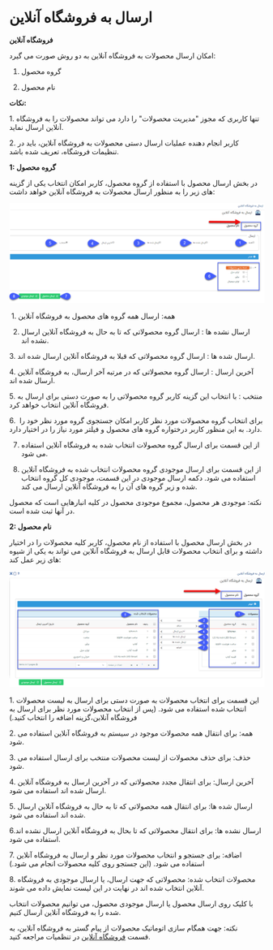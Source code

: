 # ارسال به فروشگاه آنلاین

**فروشگاه آنلاین**

امکان ارسال محصولات به فروشگاه آنلاین به دو روش صورت می گیرد:

1. گروه محصول

2. نام محصول

**نکات:**

1\. تنها کاربری که مجوز "مدیریت محصولات" را دارد می تواند محصولات را به فروشگاه آنلاین ارسال نماید.

2\. کاربر انجام دهنده عملیات ارسال دستی محصولات به فروشگاه آنلاین، باید در تنظیمات فروشگاه، تعریف شده باشد.

**1: گروه محصول**

در بخش ارسال محصول با استفاده از گروه محصول، کاربر امکان انتخاب یکی از گزینه های زیر را به منظور ارسال محصولات به فروشگاه آنلاین خواهد داشت: 

![](SendToOnlineShop/SendToOnlineShop.png)

 1. همه: ارسال همه گروه های محصول به فروشگاه آنلاین

2. ارسال نشده ها : ارسال گروه محصولاتی که تا به حال به فروشگاه آنلاین ارسال نشده اند.

3. ارسال شده ها : ارسال گروه محصولاتی که قبلا به فروشگاه آنلاین ارسال شده اند.

4\. آخرین ارسال : ارسال گروه محصولاتی که در مرتبه آخر ارسال، به فروشگاه آنلاین ارسال شده اند.

5\. منتخب : با انتخاب این گزینه کاربر گروه محصولاتی را به صورت دستی برای ارسال به فروشگاه آنلاین انتخاب خواهد کرد.

6.  برای انتخاب گروه محصولات مورد نظر کاربر امکان جستجوی گروه مورد نظر خود را دارد. به این منظور کاربر درختواره گروه های محصول و فیلتر مورد نیاز را در اختیار دارد.

7. از این قسمت برای ارسال گروه محصولات انتخاب شده به فروشگاه آنلاین استفاده می شود.

8. از این قسمت برای ارسال موجودی گروه محصولات انتخاب شده به فروشگاه آنلاین استفاده می شود. دکمه ارسال موجودی در این قسمت، موجودی کل گروه انتخاب شده و زیر گروه های آن را به فروشگاه آنلاین ارسال می کند.

نکته: موجودی هر محصول، مجموع موجودی محصول در کلیه انبارهایی است که محصول در آنها ثبت شده است.

**2: نام محصول**

در بخش ارسال محصول با استفاده از نام محصول، کاربر کلیه محصولات را در اختیار داشته و برای انتخاب محصولات قابل ارسال به فروشگاه آنلاین می تواند به یکی از شیوه های زیر عمل کند:

![](SendToOnlineShop/SendToOnlineShop1.png)

1\. این قسمت برای انتخاب محصولات به صورت دستی برای ارسال به لیست محصولات انتخاب شده استفاده می شود. (پس از انتخاب محصولات مورد نظر برای ارسال به فروشگاه آنلابن،گزینه اضافه را انتخاب کنید.)

2. همه: برای انتقال همه محصولات موجود در سیستم به فروشگاه آنلاین استفاده می شود.

3\. حذف: برای حذف محصولات از لیست محصولات منتخب برای ارسال استفاده می شود.

4\. آخرین ارسال: برای انتقال مجدد محصولاتی که در آخرین ارسال به فروشگاه آنلاین ارسال شده اند استفاده می شود.

5\. ارسال شده ها: برای انتقال همه محصولاتی که تا به حال به فروشگاه آنلاین ارسال شده اند استفاده می شود.

6.ارسال نشده ها: برای انتقال محصولاتی که تا بحال به فروشگاه آنلاین ارسال نشده اند استفاده می شود.

7. اضافه: برای جستجو و انتخاب محصولات مورد نظر و ارسال به فروشگاه آنلاین استفاده می شود. (این جستجو روی کلیه محصولات انجام می شود.)

8\. محصولات انتخاب شده: محصولاتی که جهت ارسال، یا ارسال موجودی به فروشگاه آنلاین انتخاب شده اند در نهایت در این لیست نمایش داده می شوند.

با کلیک روی ارسال محصول یا ارسال موجودی محصول، می توانیم محصولات انتخاب شده را به فروشگاه آنلاین ارسال کنیم.

نکته: جهت همگام سازی اتوماتیک محصولات از پیام گستر به فروشگاه آنلاین، به قسمت [فروشگاه آنلاین](../Setting/TotalSetting/OnlineShop.md) در تنظمیات مراجعه کنید.